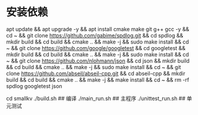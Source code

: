 # 安装依赖

apt update && apt upgrade -y && apt install cmake make git g++ gcc -y && cd ~
&& git clone https://github.com/gabime/spdlog.git && cd spdlog && mkdir build && cd build && cmake .. && make -j && sudo make install && cd ~
&& git clone https://github.com/google/googletest && cd googletest && mkdir build && cd build && cmake .. && make -j && sudo make install && cd ~
&& git clone https://github.com/nlohmann/json && cd json && mkdir build && cd build && cmake .. && make -j && sudo make install && cd ~
&& git clone https://github.com/abseil/abseil-cpp.git && cd abseil-cpp && mkdir build && cd build && cmake .. && make -j && make install && cd ~
&& rm -rf spdlog googletest json

cd smallkv
./build.sh         ## 编译
./main_run.sh      ## 主程序
./unittest_run.sh  ## 单元测试
